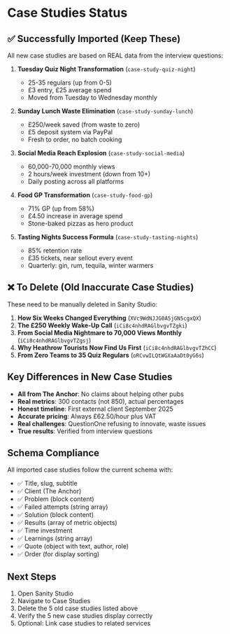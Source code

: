 # Case Studies Status

## ✅ Successfully Imported (Keep These)

All new case studies are based on REAL data from the interview questions:

1. **Tuesday Quiz Night Transformation** (`case-study-quiz-night`)
   - 25-35 regulars (up from 0-5)
   - £3 entry, £25 average spend
   - Moved from Tuesday to Wednesday monthly

2. **Sunday Lunch Waste Elimination** (`case-study-sunday-lunch`)
   - £250/week saved (from waste to zero)
   - £5 deposit system via PayPal
   - Fresh to order, no batch cooking

3. **Social Media Reach Explosion** (`case-study-social-media`)
   - 60,000-70,000 monthly views
   - 2 hours/week investment (down from 10+)
   - Daily posting across all platforms

4. **Food GP Transformation** (`case-study-food-gp`)
   - 71% GP (up from 58%)
   - £4.50 increase in average spend
   - Stone-baked pizzas as hero product

5. **Tasting Nights Success Formula** (`case-study-tasting-nights`)
   - 85% retention rate
   - £35 tickets, near sellout every event
   - Quarterly: gin, rum, tequila, winter warmers

## ❌ To Delete (Old Inaccurate Case Studies)

These need to be manually deleted in Sanity Studio:

1. **How Six Weeks Changed Everything** (`XVc9WdNJJG0A5jGN5cgxQX`)
2. **The £250 Weekly Wake-Up Call** (`iCi8c4nhdRAGlbvgvTZgki`)
3. **From Social Media Nightmare to 70,000 Views Monthly** (`iCi8c4nhdRAGlbvgvTZgsj`)
4. **Why Heathrow Tourists Now Find Us First** (`iCi8c4nhdRAGlbvgvTZhCC`)
5. **From Zero Teams to 35 Quiz Regulars** (`oRCvwILQtWGXaAaDt0yG6s`)

## Key Differences in New Case Studies

- **All from The Anchor**: No claims about helping other pubs
- **Real metrics**: 300 contacts (not 850), actual percentages
- **Honest timeline**: First external client September 2025
- **Accurate pricing**: Always £62.50/hour plus VAT
- **Real challenges**: QuestionOne refusing to innovate, waste issues
- **True results**: Verified from interview questions

## Schema Compliance

All imported case studies follow the current schema with:
- ✅ Title, slug, subtitle
- ✅ Client (The Anchor)
- ✅ Problem (block content)
- ✅ Failed attempts (string array)
- ✅ Solution (block content)
- ✅ Results (array of metric objects)
- ✅ Time investment
- ✅ Learnings (string array)
- ✅ Quote (object with text, author, role)
- ✅ Order (for display sorting)

## Next Steps

1. Open Sanity Studio
2. Navigate to Case Studies
3. Delete the 5 old case studies listed above
4. Verify the 5 new case studies display correctly
5. Optional: Link case studies to related services